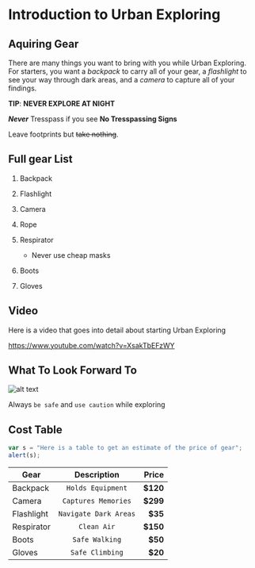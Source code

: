 # Introduction to Urban Exploring

## Aquiring Gear

There are many things you want to bring with you while Urban Exploring. For starters, you want a *backpack* 
to carry all of your gear, a _flashlight_ to see your way through dark areas, and a *camera* to capture all of your findings.

**TIP**: **NEVER EXPLORE AT NIGHT**

**_Never_** Tresspass if you see **No Tresspassing Signs**

Leave footprints but ~~take nothing~~.

## Full gear List

1. Backpack
2. Flashlight
3. Camera
4. Rope 
5. Respirator

   * Never use cheap masks
6. Boots
7. Gloves

## Video

Here is a video that goes into detail about starting Urban Exploring 

https://www.youtube.com/watch?v=XsakTbEFzWY

## What To Look Forward To 

![alt text](https://cdn-ep19.pressidium.com/wp-content/uploads/2018/07/urban-exploration-image1.jpg)

Always `be safe` and `use caution` while exploring

## Cost Table
```javascript
var s = "Here is a table to get an estimate of the price of gear";
alert(s);
```

| Gear          | Description          | Price |
| ------------- |:--------------------:| -----:|
| Backpack      | `Holds Equipment`    | **$120**  |
| Camera        | `Captures Memories`  | **$299**  |
| Flashlight    | `Navigate Dark Areas`| **$35**   |
| Respirator    | `Clean Air`          | **$150**  |
| Boots         | `Safe Walking`       | **$50**   |
| Gloves        | `Safe Climbing`      | **$20**   |
